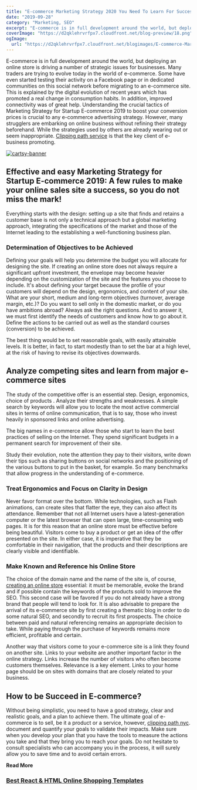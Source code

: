 ```yaml
---
title: "E-commerce Marketing Strategy 2020 You Need To Learn For Success"
date: "2019-09-28"
category: "Marketing, SEO"
excerpt: "E-commerce is in full development around the world, but deploying an online store is driving a number of strategic issues for businesses. Many traders are trying to evolve today in the world of e-commerce. Some have even started testing their activity on a Facebook page or in dedicated communities on this social network before migrating"
coverImage: "https://d2qklehrvrfpx7.cloudfront.net/blog-preview/18.png"
ogImage:
  url: "https://d2qklehrvrfpx7.cloudfront.net/blogimages/E-commerce-Marketing-Strategy-1.png"
---
```


E-commerce is in full development around the world, but deploying an online store is driving a number of strategic issues for businesses. Many traders are trying to evolve today in the world of e-commerce. Some have even started testing their activity on a Facebook page or in dedicated communities on this social network before migrating to an e-commerce site. This is explained by the digital evolution of recent years which has promoted a real change in consumption habits. In addition, improved connectivity was of great help. Understanding the crucial tactics of Marketing Strategy for Startup E-commerce 2019 to boost your conversion prices is crucial to any e-commerce advertising strategy. However, many strugglers are embarking on online business without refining their strategy beforehand. While the strategies used by others are already wearing out or seem inappropriate. [Clipping path service](https://clippingway.com/) is that the key client of e-business promoting.

[![cartsy-banner](https://d2qklehrvrfpx7.cloudfront.net/blogimages/cartsy-banner.jpg)](https://bit.ly/cartsyTheme)

## **Effective and easy Marketing Strategy for Startup E-commerce 2019:** **A few rules to make your online sales site a success, so you do not miss the mark!**

Everything starts with the design: setting up a site that finds and retains a customer base is not only a technical approach but a global marketing approach, integrating the specifications of the market and those of the Internet leading to the establishing a well-functioning business plan.

### **Determination of Objectives to be Achieved**

Defining your goals will help you determine the budget you will allocate for designing the site. If creating an online store does not always require a significant upfront investment, the envelope may become heavier depending on the customization of the site and the features you choose to include. It's about defining your target because the profile of your customers will depend on the design, ergonomics, and content of your site. What are your short, medium and long-term objectives (turnover, average margin, etc.)? Do you want to sell only in the domestic market, or do you have ambitions abroad? Always ask the right questions. And to answer it, we must first identify the needs of customers and know how to go about it. Define the actions to be carried out as well as the standard courses (conversion) to be achieved.

The best thing would be to set reasonable goals, with easily attainable levels. It is better, in fact, to start modestly than to set the bar at a high level, at the risk of having to revise its objectives downwards.

## **Analyze competing sites and learn from major e-commerce sites**

The study of the competitive offer is an essential step. Design, ergonomics, choice of products . Analyze their strengths and weaknesses. A simple search by keywords will allow you to locate the most active commercial sites in terms of online communication, that is to say, those who invest heavily in sponsored links and online advertising.

The big names in e-commerce allow those who start to learn the best practices of selling on the Internet. They spend significant budgets in a permanent search for improvement of their site.

Study their evolution, note the attention they pay to their visitors, write down their tips such as sharing buttons on social networks and the positioning of the various buttons to put in the basket, for example. So many benchmarks that allow progress in the understanding of e-commerce.

### **Treat Ergonomics and Focus on Clarity in Design**

Never favor format over the bottom. While technologies, such as Flash animations, can create sites that flatter the eye, they can also affect its attendance. Remember that not all Internet users have a latest-generation computer or the latest browser that can open large, time-consuming web pages. It is for this reason that an online store must be effective before being beautiful. Visitors come to buy a product or get an idea of ​​the offer presented on the site. In either case, it is imperative that they be comfortable in their navigation, that the products and their descriptions are clearly visible and identifiable.

### **Make Known and Reference his Online Store**

The choice of the domain name and the name of the site is, of course, [creating an online store](https://www.brainvire.com/magento-development-company/) essential: it must be memorable, evoke the brand and if possible contain the keywords of the products sold to improve the SEO. This second case will be favored if you do not already have a strong brand that people will tend to look for. It is also advisable to prepare the arrival of its e-commerce site by first creating a thematic blog in order to do some natural SEO, and secondly to recruit its first prospects. The choice between paid and natural referencing remains an appropriate decision to take. While paying through the purchase of keywords remains more efficient, profitable and certain.

Another way that visitors come to your e-commerce site is a link they found on another site. Links to your website are another important factor in the online strategy. Links increase the number of visitors who often become customers themselves. Relevance is a key element. Links to your home page should be on sites with domains that are closely related to your business.

## **How to be Succeed in E-commerce?**

Without being simplistic, you need to have a good strategy, clear and realistic goals, and a plan to achieve them. The ultimate goal of e-commerce is to sell, be it a product or a service, however, [clipping path nyc](https://www.clippingpathnyc.com/). document and quantify your goals to validate their impacts. Make sure when you develop your plan that you have the tools to measure the actions you take and that they bring you to reach your goals. Do not hesitate to consult specialists who can accompany you in the process, it will surely allow you to save time and to avoid certain errors.

**Read More**

### [Best React & HTML Online Shopping Templates](https://redq.io/blog/best-react-html-online-shopping-templates/)
